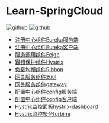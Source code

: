 # Learn-SpringCloud
[![github](https://img.shields.io/badge/springboot-2.3.0-green.svg)]()
[![github](https://img.shields.io/badge/springcloud-Hoxton.SR4-blue.svg)]()


+ [注册中心组件Eureka服务端](https://github.com/leowy/learn-springcloud/tree/master/eureka-server)  
+ [注册中心组件Eureka客户端](https://github.com/leowy/learn-springcloud/tree/master/eureka-client)  
+ [服务调用组件Feign](https://github.com/leowy/learn-springcloud/tree/master/feign-service)  
+ [容错保护组件Hystrix](https://github.com/leowy/learn-springcloud/tree/master/hystrix-service)  
+ [负载均衡组件Ribbon](https://github.com/leowy/learn-springcloud/tree/master/ribbon-service)  
+ [网关服务组件zuul](https://github.com/leowy/learn-springcloud/tree/master/zuul-service) 
+ [网关服务组件gateway](https://github.com/leowy/learn-springcloud/tree/master/gateway-service) 
+ [配置中心组件config服务端](https://github.com/leowy/learn-springcloud/tree/master/config-server) 
+ [配置中心组件config客户端](https://github.com/leowy/learn-springcloud/tree/master/config-client) 
+ [Hystrix监控面板hystrix-dashboard](https://github.com/leowy/learn-springcloud/tree/master/hystrix-dashboard) 
+ [Hystrix监控聚合turbine](https://github.com/leowy/learn-springcloud/tree/master/turbine-service) 

